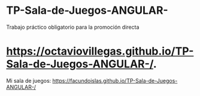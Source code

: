 # TP-Sala-de-Juegos-ANGULAR-
Trabajo práctico obligatorio para la promoción directa

# https://octaviovillegas.github.io/TP-Sala-de-Juegos-ANGULAR-/.

Mi sala de juegos:
https://facundoislas.github.io/TP-Sala-de-Juegos-ANGULAR-/
